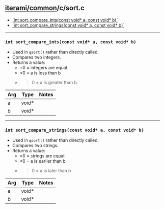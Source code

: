 [iterami/common](https://github.com/iterami/Documentation.htm/blob/gh-pages/common/README.md)/c/sort.c
------------------------------------------------------------------------------------------------------

* ['int sort_compare_ints(const void* a, const void* b)`](#int-sort_compare_intsconst-void-a-const-void-b)
* ['int sort_compare_strings(const void* a, const void* b)`](#int-sort_compare_stringsconst-void-a-const-void-b)

---

### `int sort_compare_ints(const void* a, const void* b)`
* Used in `qsort()` rather than directly called.
* Compares two integers.
* Returns a value:
  * =0 = integers are equal
  * <0 = a is less than b
  * >0 = a is greater than b

Arg | Type  | Notes
----|-------|----------------------------
a   | void* |
b   | void* |

---

### `int sort_compare_strings(const void* a, const void* b)`
* Used in `qsort()` rather than directly called.
* Compares two strings.
* Returns a value:
  * =0 = strings are equal
  * <0 = a is earlier than b
  * >0 = a is later than b

Arg | Type  | Notes
----|-------|----------------------------
a   | void* |
b   | void* |
